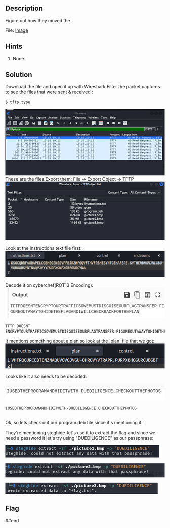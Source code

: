 ## Description
Figure out how they moved the

File: [Image](https://mercury.picoctf.net/static/ed308d382ae6bcc37a5ebc701a1cc4f4/tftp.pcapng)

## Hints

1. None...


## Solution
Download the file and open it up with Wireshark.Filter the packet captures to see the files that were sent & received :
```bash
$ tftp.type
```
![alt text](image-1.png)
These are the files.Export them: File -> Export Object -> TFTP
![alt text](image.png)

Look at the instructions text file first:
![alt text](image-3.png)

Decode it on cyberchef(ROT13 Encoding):
![alt text](image-4.png)
```
TFTP DOESNT ENCRYPTOURTRAFFICSOWEMUSTDISGUISEOURFLAGTRANSFER.FIGUREOUTAWAYTOHIDETHEFLAGANDIWILLCHECKBACKFORTHEPLAN
```
It mentions something about a plan so look at the 'plan' file that we got:
![alt text](image-5.png)

Looks like it also needs to be decoded:

![alt text](image-7.png) 

```
IUSEDTHEPROGRAMANDHIDITWITH-DUEDILIGENCE.CHECKOUTTHEPHOTOS


```
Ok, so lets check out our program.deb file since it's mentioning it:

They're mentioning steghide-let's use it to extract the flag and since we need a password it let's try using "DUEDILIGENCE" as our passphrase:

![alt text](image-8.png)

![alt text](image-9.png)

![alt text](image-10.png) 





## Flag


##end
   